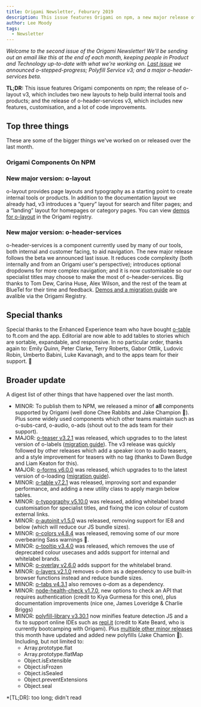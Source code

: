 ```yaml
---
title: Origami Newsletter, Feburary 2019
description: This issue features Origami on npm, a new major release of o-layout, and a new major release of o-header-services.
author: Lee Moody
tags:
  - Newsletter
---
```


_Welcome to the second issue of the Origami Newsletter! We'll be sending out an email like this at the end of each month, keeping people in Product and Technology up-to-date with what we're working on. [Last issue](/blog/2019/01/30/newsletter/) we announced o-stepped-progress; Polyfill Service v3; and a major o-header-services beta._

**TL;DR:** This issue features Origami components on npm; the release of o-layout v3, which includes two new layouts to help build internal tools and products; and the release of o-header-services v3, which includes new features, customisation, and a lot of code improvements.


## Top three things

These are some of the bigger things we've worked on or released over the last month.

### Origami Components On NPM

<!-- TODO: Jake and or Chee <3 -->

### New major version: o-layout

o-layout provides page layouts and typography as a starting point to create internal tools or products. In addition to the documentation layout we already had, v3 introduces a “query” layout for search and filter pages; and a “landing” layout for homepages or category pages. You can view [demos for o-layout](https://registry.origami.ft.com/components/o-layout) in the Origami registry.

### New major version: o-header-services

o-header-services is a component currently used by many of our tools, both internal and customer facing, to aid navigation. The new major release follows the beta we announced last issue. It reduces code complexity (both internally and from an Origami user's perspective); introduces optional dropdowns for more complex navigation; and it is now customisable so our specialist titles may choose to make the most of o-header-services. Big thanks to Tom Dew, Carina Huse, Alex Wilson, and the rest of the team at BlueTel for their time and feedback. [Demos and a migration guide](https://registry.origami.ft.com/components/o-header-services) are avalible via the Origami Registry.


## Special thanks

Special thanks to the Enhanced Experience team who have bought [o-table](https://registry.origami.ft.com/components/o-table) to ft.com and the app. Editorial are now able to add tables to stories which are sortable, expandable, and responsive. In no particular order, thanks again to: Emily Quinn, Peter Clarke, Terry Roberts, Gabor Ottlik, Ludovic Robin, Umberto Babini, Luke Kavanagh, and to the apps team for their support. 👏

## Broader update

A digest list of other things that have happened over the last month.

  - MINOR: To publish them to NPM, we released a minor of **all** components supported by Origami (well done Chee Rabbits and Jake Champion 🙌). Plus some widely used components which other teams maintain such as o-subs-card, o-audio, o-ads (shout out to the ads team for their support).
  - MAJOR: [o-teaser v3.2.1](https://registry.origami.ft.com/components/o-teaser@3.2.1) was released, which upgrades to to the latest version of o-labels ([migration guide](https://registry.origami.ft.com/components/o-teaser@3.2.1/readme#upgrade-from-v2xx-to-v3xx)). The v3 release was quickly followed by other releases which add a speaker icon to audio teasers, and a style improvement for teasers with no tag (thanks to Dawn Budge and Liam Keaton for this).
  - MAJOR: [o-forms v6.0.0](https://registry.origami.ft.com/components/o-forms@6.0.0) was released, which upgrades to to the latest version of o-loading ([migration guide](https://registry.origami.ft.com/components/o-forms@6.0.0/readme#upgrade-from-v5xx-to-v6xx)).
  - MINOR: [o-table v7.2.1](https://registry.origami.ft.com/components/o-table@7.2.1) was released, improving sort and expander performance, and adding a new utility class to apply margin below tables.
  - MINOR: [o-typography v5.10.0](https://registry.origami.ft.com/components/o-typography@5.10.0) was released, adding whitelabel brand customisation for specialist titles, and fixing the icon colour of custom external links.
  - MINOR: [o-autoinit v1.5.0](https://registry.origami.ft.com/components/o-autoinit@1.5.0) was released, removing support for IE8 and below (which will reduce our JS bundle sizes).
  - MINOR: [o-colors  v4.8.4](https://registry.origami.ft.com/components/o-colors@4.8.4) was released, removing some of our more overbearing Sass warnings 🎉.
  - MINOR: [o-tooltip  v3.4.0](https://registry.origami.ft.com/components/o-tooltip@3.4.0) was released, which removes the use of deprecated colour usecases and adds support for internal and whitelabel brands.
  - MINOR: [o-overlay v2.6.0](https://registry.origami.ft.com/components/o-overlay@2.6.0) adds support for the whitelabel brand.
  - MINOR: [o-layers v2.1.0](https://registry.origami.ft.com/components/o-layers@2.1.0) removes o-dom as a dependency to use built-in browser functions instead and reduce bundle sizes.
  - MINOR: [o-tabs v4.3.1](https://registry.origami.ft.com/components/o-tabs@4.3.1) also removes o-dom as a dependency.
  - MINOR: [node-health-check v1.7.0](https://registry.origami.ft.com/components/node-health-check@1.7.0), new options to check an API that requires authentication (credit to Kiya Gurmesa for this one), plus documentation improvements (nice one, James Loveridge & Charlie Briggs)
  - MINOR: [polyfill-library v3.30.1](https://github.com/Financial-Times/polyfill-library/releases) now minifies feature detection JS and a fix to support online IDEs such as [repl.it](https://repl.it/) (credit to Kate Beard, who is currently bootcamping with Origami). Plus [multiple other minor releases](https://github.com/Financial-Times/polyfill-library/releases) this month have updated and added new polyfills (Jake Chamion 💪). Including, but not limited to:
    - Array.prototype.flat
    - Array.prototype.flatMap
    - Object.isExtensible
    - Object.isFrozen
    - Object.isSealed
    - Object.preventExtensions
    - Object.seal



*[TL;DR]: too long; didn't read

